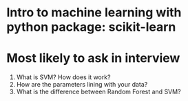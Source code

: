 # Intro to machine learning with python package: scikit-learn

# Most likely to ask in interview
1. What is SVM? How does it work?
2. How are the parameters lining with your data? 
3. What is the difference between Random Forest and SVM?
